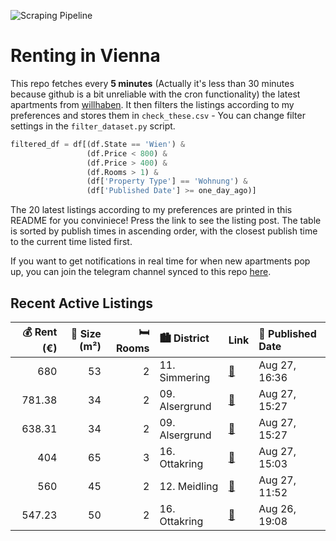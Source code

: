 ![Scraping Pipeline](https://github.com/AthomsG/renting-in-vienna/actions/workflows/run_pipeline.yml/badge.svg)


# Renting in Vienna

This repo fetches every **5 minutes** (Actually it's less than 30 minutes because github is a bit unreliable with the cron functionality) the latest apartments from [willhaben](https://www.willhaben.at/).
It then filters the listings according to my preferences and stores them in `check_these.csv` - You can change filter settings in the `filter_dataset.py` script.

```python
filtered_df = df[(df.State == 'Wien') & 
                 (df.Price < 800) &
                 (df.Price > 400) &
                 (df.Rooms > 1) &
                 (df['Property Type'] == 'Wohnung') &
                 (df['Published Date'] >= one_day_ago)]
```

The 20 latest listings according to my preferences are printed in this README for you conviniece! Press the link to see the listing post.
The table is sorted by publish times in ascending order, with the closest publish time to the current time listed first.

If you want to get notifications in real time for when new apartments pop up, you can join the telegram channel synced to this repo [here](https://t.me/+1HPAYOf5BSsyNTlk).

## Recent Active Listings

|   💰 Rent (€) |   📏 Size (m²) |   🛏️ Rooms | 🏙️ District    | Link                                                                                                                                                                                                                                                            | 📅 Published Date   |
|-------------:|--------------:|-----------:|:---------------|:----------------------------------------------------------------------------------------------------------------------------------------------------------------------------------------------------------------------------------------------------------------|:-------------------|
|       680    |            53 |          2 | 11. Simmering  | [🔗](https://www.willhaben.at/iad/immobilien/d/mietwohnungen/wien/wien-1110-simmering/sch%C3%B6ne-m%C3%B6blierte-wohnung-nahe-u3-simmering-866827717/)                                                                                                           | Aug 27, 16:36      |
|       781.38 |            34 |          2 | 09. Alsergrund | [🔗](https://www.willhaben.at/iad/immobilien/d/mietwohnungen/wien/wien-1090-alsergrund/achtung.-hohe-mietzinsvorauszahlung%21---beschreibung-beachten---hochwertige-apartments-mit-balkon/terrasse-beim-liechtensteinpark---unbefristet---erstbezug-1106935443/) | Aug 27, 15:27      |
|       638.31 |            34 |          2 | 09. Alsergrund | [🔗](https://www.willhaben.at/iad/immobilien/d/mietwohnungen/wien/wien-1090-alsergrund/achtung.-hohe-mietzinsvorauszahlung%21---beschreibung-beachten---hochwertige-apartments-mit-balkon/terrasse-beim-liechtensteinpark---unbefristet---erstbezug-1755188326/) | Aug 27, 15:27      |
|       404    |            65 |          3 | 16. Ottakring  | [🔗](https://www.willhaben.at/iad/immobilien/d/mietwohnungen/wien/wien-1160-ottakring/gemeinde-wohnung-65qm-in-1160-wien---ruhelage-2-stock-balkon---m%C3%B6bliert-mit-abl%C3%B6se-in-top-zustand-%21-1567061360/)                                               | Aug 27, 15:03      |
|       560    |            45 |          2 | 12. Meidling   | [🔗](https://www.willhaben.at/iad/immobilien/d/mietwohnungen/wien/wien-1120-meidling/2-zimmer-wohnung-mit-balkon-in-gr%C3%BCnruhelage-45-m2-2039233073/)                                                                                                         | Aug 27, 11:52      |
|       547.23 |            50 |          2 | 16. Ottakring  | [🔗](https://www.willhaben.at/iad/immobilien/d/mietwohnungen/wien/wien-1160-ottakring/gemeindewohnung%21-vormerkschein-bis-30.06.2025-direktvergabe-2066783541/)                                                                                                 | Aug 26, 19:08      |
